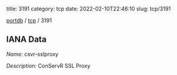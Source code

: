 title: 3191
category: tcp
date: 2022-02-10T22:46:10
slug: tcp/3191

[portdb](/) / [tcp](/category/tcp.html) / 3191


## IANA Data

_Name:_ csvr-sslproxy

_Description:_ ConServR SSL Proxy

